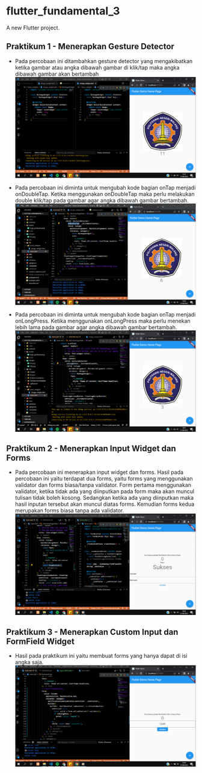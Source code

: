 # flutter_fundamental_3

A new Flutter project.

## Praktikum 1 - Menerapkan Gesture Detector
-  Pada percobaan ini ditambahkan gesture detector yang mengakibatkan ketika gambar atau angka dibawah gambar di klik/tap maka angka dibawah gambar akan bertambah
![Screenshoot flutter_fundamental_3](images/01.png)

- Pada percobaan ini diminta untuk mengubah kode bagian onTap menjadi onDoubleTap. Ketika menggunakan onDoubleTap  maka perlu melakukan double klik/tap pada gambar agar angka dibawah gambar bertambah.
![Screenshoot flutter_fundamental_3](images/02.png)

- Pada percobaan ini diminta untuk mengubah kode bagian onTap menjadi onLongPress. Ketika menggunakan onLongPress  maka perlu menekan lebih lama pada gambar agar angka dibawah gambar bertambah.
![Screenshoot flutter_fundamental_3](images/03.png)

## Praktikum 2 - Menerapkan Input Widget dan Forms
- Pada percobaan ini menerapkan input widget dan forms. Hasil pada percobaan ini yaitu terdapat dua forms, yaitu forms yang menggunakan validator dan forms biasa/tanpa validator. Form pertama menggunakan validator, ketika tidak ada yang diinputkan pada form maka akan muncul tulisan tidak boleh kosong. Sedangkan ketika ada yang diinputkan maka hasil inputan tersebut akan muncul diatas forms. Kemudian forms kedua merupakan forms biasa tanpa ada validator.
![Screenshoot flutter_fundamental_3](images/04.png)

## Praktikum 3 - Menerapkan Custom Input dan FormField Widget
- Hasil pada praktikum ini yaitu membuat forms yang hanya dapat di isi angka saja.
![Screenshoot flutter_fundamental_3](images/05.png)